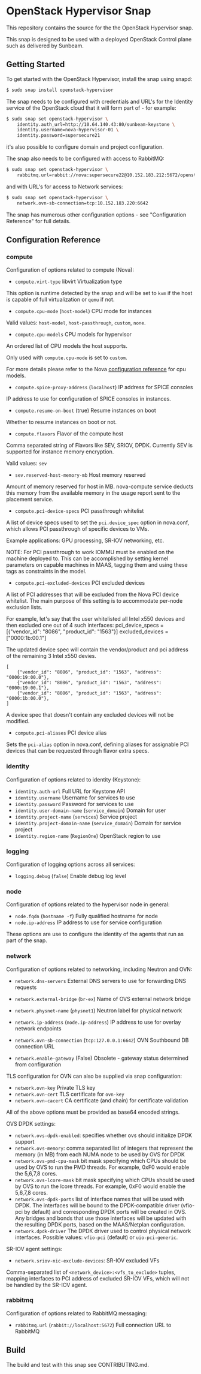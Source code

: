 # OpenStack Hypervisor Snap

This repository contains the source for the the OpenStack Hypervisor snap.

This snap is designed to be used with a deployed OpenStack Control plane such
as delivered by Sunbeam.

## Getting Started

To get started with the OpenStack Hypervisor, install the snap using snapd:

```bash
$ sudo snap install openstack-hypervisor
```

The snap needs to be configured with credentials and URL's for the Identity
service of the OpenStack cloud that it will form part of - for example:

```bash
$ sudo snap set openstack-hypervisor \
    identity.auth_url=http://10.64.140.43:80/sunbeam-keystone \
    identity.username=nova-hypervisor-01 \
    identity.password=supersecure21
```

it's also possible to configure domain and project configuration.

The snap also needs to be configured with access to RabbitMQ:

```bash
$ sudo snap set openstack-hypervisor \
    rabbitmq.url=rabbit://nova:supersecure22@10.152.183.212:5672/openstack
```

and with URL's for access to Network services:

```bash
$ sudo snap set openstack-hypervisor \
    network.ovn-sb-connection=tcp:10.152.183.220:6642
```

The snap has numerous other configuration options - see "Configuration Reference"
for full details.

## Configuration Reference

### compute

Configuration of options related to compute (Nova):

* `compute.virt-type` libvirt Virtualization type

This option is runtime detected by the snap and will be set
to `kvm` if the host is capable of full virtualization or `qemu` if not.

* `compute.cpu-mode` (`host-model`) CPU mode for instances

Valid values: `host-model`, `host-passthrough`, `custom`, `none`.

* `compute.cpu-models` CPU models for hypervisor

An ordered list of CPU models the host supports.

Only used with `compute.cpu-mode` is set to `custom`.

For more details please refer to the Nova [configuration reference](https://docs.openstack.org/nova/latest/admin/cpu-models.html)
for cpu models.

* `compute.spice-proxy-address` (`localhost`) IP address for SPICE consoles

IP address to use for configuration of SPICE consoles in instances.

* `compute.resume-on-boot` (true) Resume instances on boot

Whether to resume instances on boot or not.

* `compute.flavors` Flavor of the compute host

Comma separated string of Flavors like SEV, SRIOV, DPDK.
Currently SEV is supported for instance memory encryption.

Valid values: `sev`

* `sev.reserved-host-memory-mb` Host memory reserved

Amount of memory reserved for host in MB. nova-compute service deducts this
memory from the available memory in the usage report sent to the placement
service.

* `compute.pci-device-specs` PCI passthrough whitelist

A list of device specs used to set the `pci.device_spec` option in
nova.conf, which allows PCI passthrough of specific devices to VMs.

Example applications: GPU processing, SR-IOV networking, etc.

NOTE: For PCI passthrough to work IOMMU must be enabled on the machine
deployed to. This can be accomplished by setting kernel parameters on
capable machines in MAAS, tagging them and using these tags as
constraints in the model.

* `compute.pci-excluded-devices` PCI excluded devices

A list of PCI addresses that will be excluded from the Nova PCI device whitelist.
The main purpose of this setting is to accommodate per-node exclusion lists.

For example, let's say that the user whitelisted all Intel x550 devices and then
excluded one out of 4 such interfaces:
    pci_device_specs = [{"vendor_id": "8086", "product_id": "1563"}]
    excluded_devices = ["0000:1b:00.1"]

The updated device spec will contain the vendor/product and pci address of the remaining
3 Intel x550 devies.

    [
        {"vendor_id": "8086", "product_id": "1563", "address": "0000:19:00.0"},
        {"vendor_id": "8086", "product_id": "1563", "address": "0000:19:00.1"},
        {"vendor_id": "8086", "product_id": "1563", "address": "0000:1b:00.0"},
    ]

A device spec that doesn't contain any excluded devices will not be modified.

* `compute.pci-aliases` PCI device alias

Sets the `pci-alias` option in nova.conf, defining aliases for assignable
PCI devices that can be requested through flavor extra specs.


### identity

Configuration of options related to identity (Keystone):

* `identity.auth-url` Full URL for Keystone API
* `identity.username` Username for services to use
* `identity.password` Password for services to use
* `identity.user-domain-name` (`service_domain`) Domain for user
* `identity.project-name` (`services`) Service project
* `identity.project-domain-name` (`service_domain`) Domain for service project
* `identity.region-name` (`RegionOne`) OpenStack region to use

### logging

Configuration of logging options across all services:

* `logging.debug` (`false`) Enable debug log level

### node

Configuration of options related to the hypervisor node in general:

* `node.fqdn` (`hostname -f`) Fully qualified hostname for node
* `node.ip-address` IP address to use for service configuration

These options are use to configure the identity of the agents that
run as part of the snap.

### network

Configuration of options related to networking, including Neutron
and OVN:

* `network.dns-servers` External DNS servers to use for forwarding DNS requests

* `network.external-bridge` (`br-ex`)  Name of OVS external network bridge
* `network.physnet-name` (`physnet1`) Neutron label for physical network

* `network.ip-address` (`node.ip-address`) IP address to use for overlay network endpoints
* `network.ovn-sb-connection` (`tcp:127.0.0.1:6642`) OVN Southbound DB connection URL
* `network.enable-gateway` (False) Obsolete - gateway status determined from configuration

TLS configuration for OVN can also be supplied via snap configuration:

* `network.ovn-key` Private TLS key
* `network.ovn-cert` TLS certificate for `ovn-key`
* `network.ovn-cacert` CA certificate (and chain) for certificate validation

All of the above options must be provided as base64 encoded strings.

OVS DPDK settings:

* `network.ovs-dpdk-enabled`: specifies whether ovs should initialize DPDK support
* `network.ovs-memory`: comma separated list of integers that represent the memory (in MB)
  from each NUMA node to be used by OVS for DPDK
* `network.ovs-pmd-cpu-mask` bit mask specifying which CPUs should be used by OVS to run
  the PMD threads. For example, 0xF0 would enable the 5,6,7,8 cores.
* `network.ovs-lcore-mask` bit mask specifying which CPUs should be used by OVS to run
  the lcore threads. For example, 0xF0 would enable the 5,6,7,8 cores.
* `network.ovs-dpdk-ports` list of interface names that will be used with DPDK.
  The interfaces will be bound to the DPDK-compatible driver (vfio-pci by default) and
  corresponding DPDK ports will be created in OVS. Any bridges and bonds that use
  those interfaces will be updated with the resulting DPDK ports, based on the
  MAAS/Netplan configuration.
* `network.dpdk-driver` The DPDK driver used to control physical network interfaces.
  Possible values: `vfio-pci` (default) or `uio-pci-generic`.

SR-IOV agent settings:

* `network.sriov-nic-exclude-devices`: SR-IOV excluded VFs

Comma-separated list of `<network_device>:<vfs_to_exclude>` tuples, mapping interfaces
to PCI address of excluded SR-IOV VFs, which will not be handled by the SR-IOV agent.

### rabbitmq

Configuration of options related to RabbitMQ messaging:

* `rabbitmq.url` (`rabbit://localhost:5672`) Full connection URL to RabbitMQ

## Build

The build and test with this snap see CONTRIBUTING.md.
